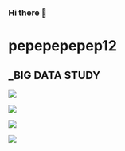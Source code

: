 ### Hi there 👋

<!--
**pepepepepepep12/pepepepepepep12** is a ✨ _special_ ✨ repository because its `README.md` (this file) appears on your GitHub profile.

Here are some ideas to get you started:

- 🔭 I’m currently working on ...
- 🌱 I’m currently learning ...
- 👯 I’m looking to collaborate on ...
- 🤔 I’m looking for help with ...
- 💬 Ask me about ...
- 📫 How to reach me: ...
- 😄 Pronouns: ...
- ⚡ Fun fact: ...
-->


# pepepepepep12
## _BIG DATA STUDY

<img src="https://img.shields.io/badge/Python-3766AB?style=flat-square&logo=Python&logoColor=white"/></a>



<img src="https://img.shields.io/badge/Amazon-232F3E?style=flat-square&logo=Amazon&logoColor=white"/></a>



<img src="https://img.shields.io/badge/Android-3DDC84?style=flat-square&logo=Android&logoColor=white"/></a>



<img src="https://img.shields.io/badge/Rainmeter-19519B?style=flat-square&logo=Rainmeter&logoColor=white"/></a>
